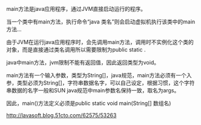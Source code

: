 main方法是java应用程序，通过JVM直接启动运行的程序。

当一个类中有main方法，执行命令“java 类名”则会启动虚拟机执行该类中的main方法...

由于JVM在运行java应用程序时，会先调用main方法，调用时不实例化这个类的对象，而是直接通过类名调用所以需要限制为public static .

java中main方法，jvm限制不能有返回值，因此返回类型为void。

main方法有一个输入参数，类型为String[]，java规范，main方法必须有一个入参，类型必须为String[]，字符串数据名字，可以自己设定，根据习惯，这个字符串数据的名字一般和SUN java规范中main参数名保持一致，取名为args。


因此，main()方法定义必须是public static void main(String[] 数组名)

http://lavasoft.blog.51cto.com/62575/53263